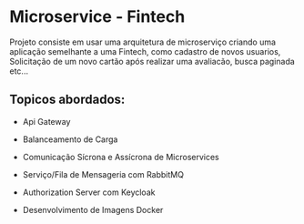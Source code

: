 # Microservice - Fintech

 Projeto consiste em usar uma arquitetura de microserviço criando uma aplicação semelhante a uma Fintech, como cadastro de novos usuarios, Solicitação de um novo cartão
 após realizar uma avaliacão, busca paginada etc...
 
 <h2>Topicos abordados:</h2>
 
* Api Gateway

* Balanceamento de Carga

* Comunicação Sícrona e Assícrona de Microservices

* Serviço/Fila de Mensageria com RabbitMQ

* Authorization Server com Keycloak

* Desenvolvimento de Imagens Docker

